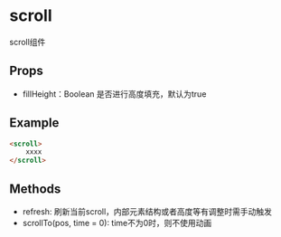 scroll
===========
scroll组件


## Props

* fillHeight：Boolean 是否进行高度填充，默认为true

## Example

```html
<scroll>
    xxxx
</scroll>
```

## Methods

* refresh: 刷新当前scroll，内部元素结构或者高度等有调整时需手动触发
* scrollTo(pos, time = 0):  time不为0时，则不使用动画
